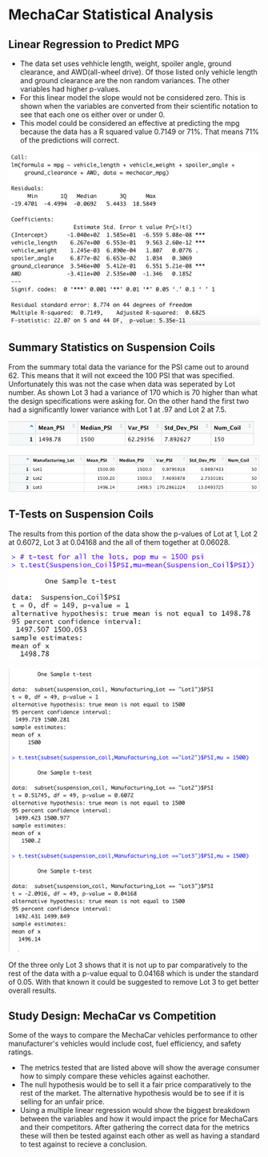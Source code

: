 # MechaCar Statistical Analysis
## Linear Regression to Predict MPG
- The data set uses vehhicle length, weight, spoiler angle, ground clearance, and AWD(all-wheel drive). Of those listed only vehicle length and ground clearance are the non random variances. The other variables had higher p-values.
- For this linear model the slope would not be considered zero. This is shown when the variables are converted from their scientific notation to see that each one os either over or under 0.
- This model could be considered an effective at predicting the mpg because the data has a R squared value 0.7149 or 71%. That means 71% of the predictions will correct.

![](Resources/summary.png)

## Summary Statistics on Suspension Coils
From the summary total data the variance for the PSI came out to around 62. This means that it will not exceed the 100 PSI that was specified.
Unfortunately this was not the case when data was seperated by Lot number. As shown Lot 3 had a variance of 170 which is 70 higher than what the design specifications were asking for. On the other hand the first two had a significantly lower variance with Lot 1 at .97 and Lot 2 at 7.5.

![](Resources/total_summary.png)

![](Resources/lot_summary.png)

## T-Tests on Suspension Coils
The results from this portion of the data show the p-values of Lot at 1, Lot 2 at 0.6072, Lot 3 at 0.04168 and the all of them together at 0.06028.

![](total_lot.png)

![](Resources/sample_test.png)

Of the three only Lot 3 shows that it is not up to par comparatively to the rest of the data with a p-value equal to 0.04168 which is under the standard of 0.05. With that known it could be suggested to remove Lot 3 to get better overall results.

## Study Design: MechaCar vs Competition
Some of the ways to compare the MechaCar vehicles performance to other manufacturer's vehicles would include cost, fuel efficiency, and safety ratings.
- The metrics tested that are listed above will show the average consumer how to simply compare these vehicles against eachother.
- The null hypothesis would be to sell it a fair price comparatively to the rest of the market. The alternative hypothesis would be to see if it is selling for an unfair price.
- Using a multiple linear regression would show the biggest breakdown between the variables and how it would impact the price for MechaCars and their competitors.
After gathering the correct data for the metrics these will then be tested against each other as well as having a standard to test against to recieve a conclusion.
